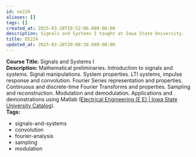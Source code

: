 ```yaml
---
id: ee224
aliases: []
tags: []
created_at: 2025-03-28T19:52:06.000-06:00
description: Signals and Systems I taught at Iowa State University.
title: EE224
updated_at: 2025-03-28T20:08:30.000-06:00
---
```


**Course Title:** Signals and Systems I  
**Description:** Mathematical preliminaries. Introduction to signals and systems. Signal manipulations. System properties. LTI systems, impulse response and convolution. Fourier Series representation and properties. Continuous and discrete-time Fourier Transforms and properties. Sampling and reconstruction. Modulation and demodulation. Applications and demonstrations using Matlab ([Electrical Engineering (E E) | Iowa State University Catalog](https://catalog.iastate.edu/previouscatalogs/2022-2023/azcourses/e_e/#:~:text=Mathematical%20preliminaries,Applications%20and%20demonstrations%20using%20Matlab)).  
**Tags:**

- signals-and-systems
- convolution
- fourier-analysis
- sampling
- modulation

